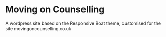 # Moving on Counselling


A wordpress site based on the Responsive Boat theme, customised for the site movingoncounselling.co.uk
